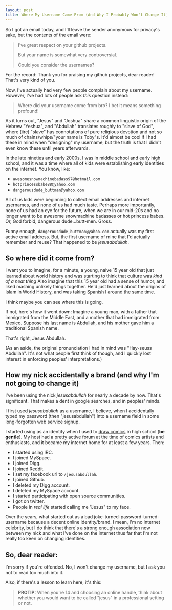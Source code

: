 ```yaml
---
layout: post
title: Where My Username Came From (And Why I Probably Won't Change It)
---
```


So I got an email today, and I'll leave the sender anonymous for privacy's sake, but the contents of the email were:

> I've great respect on your github projects.
> 
> But your name is somewhat very controversial.
> 
> Could you consider the usernames?

For the record: Thank you for praising my github projects, dear reader! That's very kind of you.

Now, I've actually had very few people complain about my username. However, I've had lots of people ask *this* question instead:

> Where did your username come from bro? I bet it means something profound!

As it turns out, "Jesus" and "Joshua" share a common linguistic origin of the Hebrew "Yeshua", and "Abdullah" translates roughly to "slave of God", where (iirc) "slave" has connotations of pure religious devotion and not so much of chains/whips/"your name is Toby"s. It'd almost be cool if I had these in mind when "designing" my username, but the truth is that I didn't even know these until years afterwards.

In the late nineties and early 2000s, I was in middle school and early high school, and it was a time where all of kids were establishing early identities on the internet. You know, like:

* `awesomesnowmachinebadass97@hotmail.com`
* `hotprincessbabe88@yahoo.com`
* `dangerousdude_buttman@yahoo.com`

All of us kids were beginning to collect email addresses and internet usernames, and none of us had much taste. Perhaps more importantly, none of us had an eye for the future, when we are in our mid-20s and no longer want to be awesome snowmachine badasses or hot princess babes. Or, God forbid, dangerous dude...butt-men. Gross.

Funny enough, `dangerousdude_buttman@yahoo.com` actually was my first active email address. But, the first username of mine that I'd actually remember and reuse? That happened to be *jesusabdullah*.

## So where did it come from?

I want you to imagine, for a minute, a young, naive 15 year old that just learned about world history and was starting to think that culture was *kind of a neat thing* Also imagine that this 15 year old had a sense of humor, and liked mashing unlikely things together. He'd just learned about the origins of Islam in World History, and was taking Spanish I around the same time.

I think maybe you can see where this is going.

If not, here's how it went down: Imagine a young man, with a father that immigrated from the Middle East, and a mother that had immigrated from Mexico. Suppose his last name is Abdullah, and his mother gave him a traditional Spanish name.

That's right, Jesus Abdullah.

(As an aside, the original pronunciation I had in mind was "Hay-seuss Abdullah". It's not what people first think of though, and I quickly lost interest in enforcing peoples' interpretations.)

## How my nick accidentally a brand (and why I'm not going to change it)

I've been using the nick *jesusabdullah* for nearly a decade by now. That's significant. That makes a dent in google searches, and in peoples' minds.

I first used *jesusabdullah* as a username, I believe, when I accidentally typed my password (then "jesusabdullah") into a username field in some long-forgotten web service signup.

I started using as an identity when I used to [draw comics](http://wholesomecoolness.comicgenesis.com) in high school (**be gentle**). My host had a pretty active forum at the time of comics artists and enthusiasts, and it became my internet home for at least a few years. Then:

* I started using IRC.
* I joined MySpace.
* I joined Digg.
* I joined Reddit.
* I set my facebook url to `/jesusabdullah`.
* I joined Github.
* I deleted my Digg account.
* I deleted my MySpace account.
* I started participating with open source communities.
* I got on twitter.
* People in *real life* started calling me "Jesus" to my face.

Over the years, what started out as a bad joke-turned-password-turned-username because a decent online identity/brand. I mean, I'm no internet celebrity, but I do think that there's a strong enough association now between my nick and what I've done on the internet thus far that I'm not really too keen on changing identities.

## So, dear reader:

I'm sorry if you're offended. No, I won't change my username, but I ask you not to read too much into it.

Also, if there's a lesson to learn here, it's this:

> **PROTIP:** When you're 14 and choosing an online handle, think about whether you would want to be called "jesus" in a professional setting or not.
